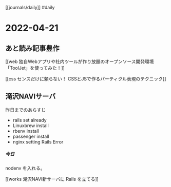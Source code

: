 [[journals/daily]]  #daily 
# 2022-04-21

## あと読み記事豊作

[[web 独自Webアプリや社内ツールが作り放題のオープンソース開発環境「ToolJet」を使ってみた！]]

[[css  センスだけに頼らない！ CSSとJSで作るパーティクル表現のテクニック]]


## 滝沢NAVIサーバ
昨日までのあらすじ
- rails set already
- Linuxbrew install
- rbenv install
- passenger install
- nginx setting
Rails Error

##### 今日
nodenv を入れる。

[[works 滝沢NAVI新サーバに Rails を立てる]]